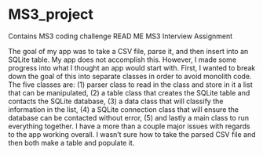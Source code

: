 # MS3_project
Contains MS3 coding challenge
READ ME
MS3 Interview Assignment

The goal of my app was to take a CSV file, parse it, and then insert into an SQLite table. My app does not accomplish this. 
However, I made some progress into what I thought an app would start with. First, I wanted to break down the goal of this into separate 
classes in order to avoid monolith code. The five classes are: (1) parser class to read in the class and store in it a list that can be
manipulated, (2) a table class that creates the SQLite table and contacts the SQLite database, (3) a data class that will classify the 
information in the list, (4) a SQLite connection class that will ensure the database can be contacted without error, (5) and lastly a main 
class to run everything together.
I have a more than a couple major issues with regards to the app working overall. I wasn’t sure how to take the parsed CSV file and then 
both make a table and populate it. 

